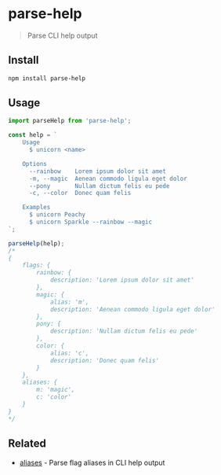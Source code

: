 # parse-help

> Parse CLI help output

## Install

```sh
npm install parse-help
```

## Usage

```js
import parseHelp from 'parse-help';

const help = `
	Usage
	  $ unicorn <name>

	Options
	  --rainbow    Lorem ipsum dolor sit amet
	  -m, --magic  Aenean commodo ligula eget dolor
	  --pony       Nullam dictum felis eu pede
	  -c, --color  Donec quam felis

	Examples
	  $ unicorn Peachy
	  $ unicorn Sparkle --rainbow --magic
`;

parseHelp(help);
/*
{
	flags: {
		rainbow: {
			description: 'Lorem ipsum dolor sit amet'
		},
		magic: {
			alias: 'm',
			description: 'Aenean commodo ligula eget dolor'
		},
		pony: {
			description: 'Nullam dictum felis eu pede'
		},
		color: {
			alias: 'c',
			description: 'Donec quam felis'
		}
	},
	aliases: {
		m: 'magic',
		c: 'color'
	}
}
*/
```

## Related

- [aliases](https://github.com/sindresorhus/aliases) - Parse flag aliases in CLI help output
